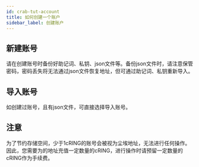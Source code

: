 ```yaml
---
id: crab-tut-account
title: 如何创建一个账户
sidebar_label: 创建账户
---
```


## 新建账号

请在创建账号时备份好助记词、私钥、json文件等。备份json文件时，请注意保管密码，密码丢失将无法通过json文件恢复地址，但可通过助记词、私钥重新导入。

## 导入账号

如创建过账号，且有json文件，可直接选择导入账号。

## 注意

为了节约存储空间，少于1cRING的账号会被视为尘埃地址，无法进行任何操作。因此，您需要为的地址充值一定数量的cRING，进行操作时请预留一定数量的cRING作为手续费。

